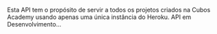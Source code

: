 Esta API tem o propósito de servir a todos os projetos criados na Cubos Academy usando apenas uma única instância do Heroku.
API em Desenvolvimento...
